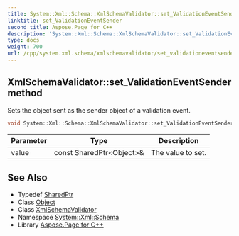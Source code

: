 ```yaml
---
title: System::Xml::Schema::XmlSchemaValidator::set_ValidationEventSender method
linktitle: set_ValidationEventSender
second_title: Aspose.Page for C++
description: 'System::Xml::Schema::XmlSchemaValidator::set_ValidationEventSender method. Sets the object sent as the sender object of a validation event in C++.'
type: docs
weight: 700
url: /cpp/system.xml.schema/xmlschemavalidator/set_validationeventsender/
---
```

## XmlSchemaValidator::set_ValidationEventSender method


Sets the object sent as the sender object of a validation event.

```cpp
void System::Xml::Schema::XmlSchemaValidator::set_ValidationEventSender(const SharedPtr<Object> &value)
```


| Parameter | Type | Description |
| --- | --- | --- |
| value | const SharedPtr\<Object\>\& | The value to set. |

## See Also

* Typedef [SharedPtr](../../../system/sharedptr/)
* Class [Object](../../../system/object/)
* Class [XmlSchemaValidator](../)
* Namespace [System::Xml::Schema](../../)
* Library [Aspose.Page for C++](../../../)
